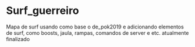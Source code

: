 # Surf_guerreiro

Mapa de surf usando como base o de_pok2019 e adicionando elementos de surf, como boosts, jaula, rampas, comandos de server e etc. atualmente finalizado




 

